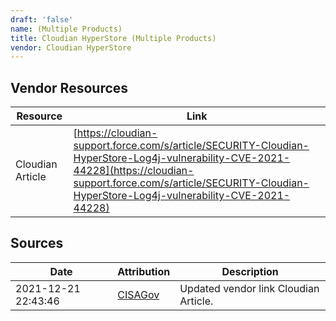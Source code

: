 ```yaml
---
draft: 'false'
name: (Multiple Products)
title: Cloudian HyperStore (Multiple Products)
vendor: Cloudian HyperStore
---
```


## Vendor Resources
| Resource | Link |
| --- | --- |
| Cloudian Article | [https://cloudian-support.force.com/s/article/SECURITY-Cloudian-HyperStore-Log4j-vulnerability-CVE-2021-44228](https://cloudian-support.force.com/s/article/SECURITY-Cloudian-HyperStore-Log4j-vulnerability-CVE-2021-44228) |



## Sources
| Date | Attribution | Description |
| --- | --- | --- |
| 2021-12-21 22:43:46 | [CISAGov](https://raw.githubusercontent.com/cisagov/log4j-affected-db/develop/README.md) | Updated vendor link Cloudian Article.  |
